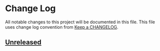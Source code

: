 # Change Log
All notable changes to this project will be documented in this file.
This file uses change log convention from [Keep a CHANGELOG](http://keepachangelog.com).

## [Unreleased][unreleased]


[unreleased]: https://github.com/dgnest/ansible-role-letsencrypt/compare/0.0.2...HEAD
[0.0.2]: https://github.com/dgnest/ansible-role-letsencrypt/compare/0.0.1...0.0.2
[0.0.1]: https://github.com/dgnest/ansible-role-letsencrypt/compare/0.0.0...0.0.1

[CHANGELOG.md]: CHANGELOG.md
[CONTRIBUTING.md]: CONTRIBUTING.md
[LICENCE]: LICENCE
[README.md]: README.md
